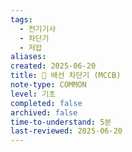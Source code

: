 ```yaml
---
tags:
  - 전기기사
  - 차단기
  - 저압
aliases: 
created: 2025-06-20
title: 📝 배선 차단기 (MCCB)
note-type: COMMON
level: 기초
completed: false
archived: false
time-to-understand: 5분
last-reviewed: 2025-06-20
---
```



